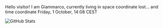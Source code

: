 Hello visitor! I am Giammarco, currently living in space coordinate lost... and time coordinate Friday, 1 October, 14:08 CEST

![GitHub Stats](https://github-readme-stats.vercel.app/api?username=grcasanova)
